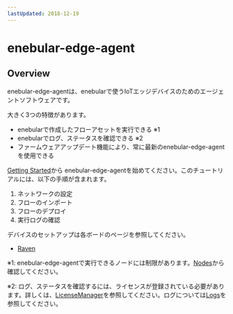 ```yaml
---
lastUpdated: 2018-12-19
---
```


# enebular-edge-agent

## Overview

enebular-edge-agentは、enebularで使うIoTエッジデバイスのためのエージェントソフトウェアです。

大きく3つの特徴があります。

* enebularで作成したフローアセットを実行できる ※1
* enebularでログ、ステータスを確認できる ※2
* ファームウェアアップデート機能により、常に最新のenebular-edge-agentを使用できる

[Getting Started](./GettingStarted.md)から enebular-edge-agentを始めてください。このチュートリアルには、以下の手順が含まれます。

1. ネットワークの設定
1. フローのインポート
1. フローのデプロイ
1. 実行ログの確認

デバイスのセットアップは各ボードのページを参照してください。
- [Raven](./../Board/RAVEN.md)

※1: enebular-edge-agentで実行できるノードには制限があります。[Nodes](./Nodes.md)から確認してください。

※2: ログ、ステータスを確認するには、ライセンスが登録されている必要があります。詳しくは、[LicenseManager](./../Device/LicenseManager.md)を参照してください。ログについては[Logs](./../Device/Logs.md)を参照してください。